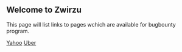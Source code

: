 ## Welcome to Zwirzu

This page will list links to pages wchich are available for bugbounty program.

[Yahoo](http://yahoo.com)
[Uber](http://uber.com)
